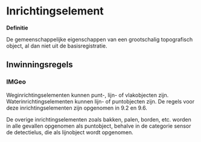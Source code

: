 Inrichtingselement
==================

**Definitie**

De gemeenschappelijke eigenschappen van een grootschalig topografisch object, al
dan niet uit de basisregistratie.

Inwinningsregels 
-----------------

### IMGeo

Weginrichtingselementen kunnen punt-, lijn- of vlakobjecten zijn.
Waterinrichtingselementen kunnen lijn- of puntobjecten zijn. De regels voor deze
inrichtingselementen zijn opgenomen in 9.2 en 9.6.

De overige inrichtingselementen zoals bakken, palen, borden, etc. worden in alle
gevallen opgenomen als puntobject, behalve in de categorie sensor de
detectielus, die als lijnobject wordt opgenomen.
